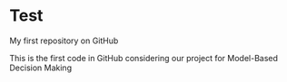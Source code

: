 # Test
My first repository on GitHub

This is the first code in GitHub considering our project for Model-Based Decision Making
